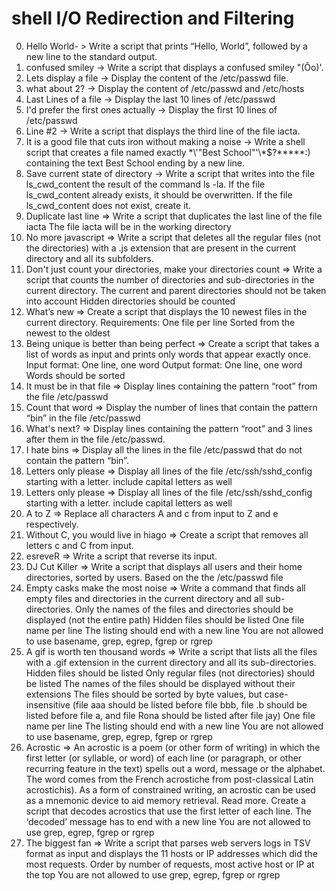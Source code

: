 # shell I/O Redirection and Filtering 
0. Hello World- > Write a script that prints “Hello, World”, followed by a new line to the standard output.
1. confused smiley -> Write a script that displays a confused smiley "(Ôo)'.
2. Lets display a file -> Display the content of the /etc/passwd file.
3. what about 2? -> Display the content of /etc/passwd and /etc/hosts
4. Last Lines of a file -> Display the last 10 lines of /etc/passwd
5. I'd prefer the first ones actually -> Display the first 10 lines of /etc/passwd
6. Line #2 -> Write a script that displays the third line of the file iacta.
7. It is a good file that cuts iron without making a noise -> Write a shell script that creates a file named exactly \*\\'"Best School"\'\\*$\?\*\*\*\*\*:) containing the text Best School ending by a new line.
8. Save current state of directory -> Write a script that writes into the file ls_cwd_content the result of the command ls -la. If the file ls_cwd_content already exists, it should be overwritten. If the file ls_cwd_content does not exist, create it.
9. Duplicate last line => Write a script that duplicates the last line of the file iacta  The file iacta will be in the working directory
10. No more javascript => Write a script that deletes all the regular files (not the directories) with a .js extension that are present in the current directory and all its subfolders.
11. Don't just count your directories, make your directories count => Write a script that counts the number of directories and sub-directories in the current directory.  The current and parent directories should not be taken into account Hidden directories should be counted
12. What’s new => Create a script that displays the 10 newest files in the current directory.  Requirements:  One file per line Sorted from the newest to the oldest
13. Being unique is better than being perfect => Create a script that takes a list of words as input and prints only words that appear exactly once.  Input format: One line, one word Output format: One line, one word Words should be sorted
14. It must be in that file => Display lines containing the pattern “root” from the file /etc/passwd
15. Count that word => Display the number of lines that contain the pattern “bin” in the file /etc/passwd
16. What's next? => Display lines containing the pattern “root” and 3 lines after them in the file /etc/passwd.
17. I hate bins => Display all the lines in the file /etc/passwd that do not contain the pattern “bin”.
18. Letters only please => Display all lines of the file /etc/ssh/sshd_config starting with a letter.  include capital letters as well
18. Letters only please => Display all lines of the file /etc/ssh/sshd_config starting with a letter.  include capital letters as well
19. A to Z => Replace all characters A and c from input to Z and e respectively.
20. Without C, you would live in hiago => Create a script that removes all letters c and C from input.
21. esreveR => Write a script that reverse its input.
22. DJ Cut Killer => Write a script that displays all users and their home directories, sorted by users.  Based on the the /etc/passwd file
23. Empty casks make the most noise => Write a command that finds all empty files and directories in the current directory and all sub-directories.  Only the names of the files and directories should be displayed (not the entire path) Hidden files should be listed One file name per line The listing should end with a new line You are not allowed to use basename, grep, egrep, fgrep or rgrep
24. A gif is worth ten thousand words => Write a script that lists all the files with a .gif extension in the current directory and all its sub-directories.  Hidden files should be listed Only regular files (not directories) should be listed The names of the files should be displayed without their extensions The files should be sorted by byte values, but case-insensitive (file aaa should be listed before file bbb, file .b should be listed before file a, and file Rona should be listed after file jay) One file name per line The listing should end with a new line You are not allowed to use basename, grep, egrep, fgrep or rgrep
25. Acrostic => An acrostic is a poem (or other form of writing) in which the first letter (or syllable, or word) of each line (or paragraph, or other recurring feature in the text) spells out a word, message or the alphabet. The word comes from the French acrostiche from post-classical Latin acrostichis). As a form of constrained writing, an acrostic can be used as a mnemonic device to aid memory retrieval. Read more.  Create a script that decodes acrostics that use the first letter of each line.  The ‘decoded’ message has to end with a new line You are not allowed to use grep, egrep, fgrep or rgrep
26. The biggest fan => Write a script that parses web servers logs in TSV format as input and displays the 11 hosts or IP addresses which did the most requests.  Order by number of requests, most active host or IP at the top You are not allowed to use grep, egrep, fgrep or rgrep

